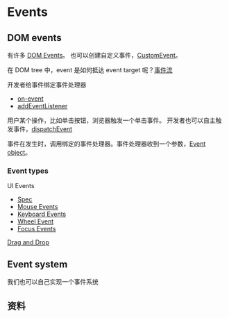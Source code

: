 # Events

## DOM events

有许多 [DOM Events](https://developer.mozilla.org/en-US/docs/Web/Events)。
也可以创建自定义事件，[CustomEvent](customevent.md)。

在 DOM tree 中，event 是如何抵达 event target 呢？[事件流](event-flow.md)

开发者给事件绑定事件处理器

- [on-event](on-event-handlers.md)
- [addEventListener](addEventListener.md)

用户某个操作，比如单击按钮，浏览器触发一个单击事件。
开发者也可以自主触发事件，[dispatchEvent](dispatchEvent.md)

事件在发生时，调用绑定的事件处理器。事件处理器收到一个参数，[Event object](event-object.md)。

### Event types

UI Events

- [Spec](https://w3c.github.io/uievents)
- [Mouse Events](mouse.md)
- [Keyboard Events](keyboard.md)
- [Wheel Event](wheel.md)
- [Focus Events](focus.md)

[Drag and Drop](dnd.md)

## Event system

我们也可以自己实现一个事件系统



## 资料

